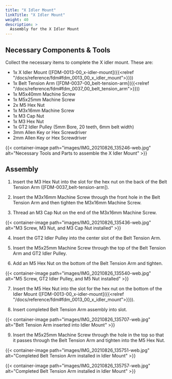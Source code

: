 ```yaml
---
title: "X Idler Mount"
linkTitle: "X Idler Mount"
weight: 40
description: >
  Assembly for the X Idler Mount
---
```


## Necessary Components & Tools

Collect the necessary items to complete the X idler mount. These are:

* 1x X Idler Mount ([FDM-0013-00_x-idler-mount]({{<relref "/docs/reference/fdm#fdm_0013_00_x_idler_mount">}}))
* 1x Belt Tension Arm ([FDM-0037-00_belt-tension-arm]({{<relref "/docs/reference/fdm#fdm_0037_00_belt_tension_arm">}}))
* 1x M5x40mm Machine Screw
* 1x M5x25mm Machine Screw
* 2x M5 Hex Nut
* 1x M3x16mm Machine Screw
* 1x M3 Cap Nut
* 1x M3 Hex Nut
* 1x GT2 Idler Pulley (5mm Bore, 20 teeth, 6mm belt width)
* 3mm Allen Key or Hex Screwdriver
* 2mm Allen Key or Hex Screwdriver

{{< container-image path="images/IMG_20210826_135246-web.jpg" alt="Necessary Tools and Parts to assemble the X Idler Mount" >}}

## Assembly

1. Insert the M3 Hex Nut into the slot for the hex nut on the back of the Belt Tension Arm ([FDM-0037_belt-tension-arm]).

2. Insert the M3x16mm Machine Screw through the front hole in the Belt Tension Arm and then tighten the M3x16mm Machine Screw.

3. Thread an M3 Cap Nut on the end of the M3x16mm Machine Screw.

{{< container-image path="images/IMG_20210826_135436-web.jpg" alt="M3 Screw, M3 Nut, and M3 Cap Nut installed" >}}

4. Insert the GT2 Idler Pulley into the center slot of the Belt Tension Arm.

5. Insert the M5x25mm Machine Screw through the top of the Belt Tension Arm and GT2 Idler Pulley.

6. Add an M5 Hex Nut on the bottom of the Belt Tension Arm and tighten.

{{< container-image path="images/IMG_20210826_135540-web.jpg" alt="M5 Screw, GT2 Idler Pulley, and M5 Nut installed" >}}

7. Insert the M5 Hex Nut into the slot for the hex nut on the bottom of the Idler Mount ([FDM-0013-00_x-idler-mount]({{<relref "/docs/reference/fdm#fdm_0013_00_x_idler_mount">}})).

8. Insert completed Belt Tension Arm assembly into slot.

{{< container-image path="images/IMG_20210826_135707-web.jpg" alt="Belt Tension Arm inserted into Idler Mount" >}}

9. Insert the M5x25mm Machine Screw through the hole in the top so that it passes through the Belt Tension Arm and tighten into the M5 Hex Nut.

{{< container-image path="images/IMG_20210826_135751-web.jpg" alt="Completed Belt Tension Arm installed in Idler Mount" >}}

{{< container-image path="images/IMG_20210826_135757-web.jpg" alt="Completed Belt Tension Arm installed in Idler Mount" >}}

